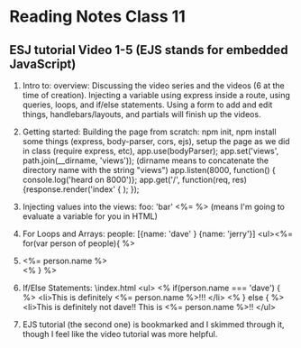 # Reading Notes Class 11

## ESJ tutorial Video 1-5 (EJS stands for embedded JavaScript)
  1. Intro to: overview: Discussing the video series and the videos (6 at the time of creation). Injecting a variable using express inside a route, using queries, loops, and if/else statements. Using a form to add and edit things, handlebars/layouts, and partials will finish up the videos.
  
  2. Getting started: Building the page from scratch: npm init, npm install some things (express, body-parser, cors, ejs), setup the page as we did in class (require express, etc), 
    app.use(bodyParser); 
    app.set('views', path.join(__dirname, 'views'));
    (dirname means to concatenate the directory name with the string "views")
    app.listen(8000, function() { console.log('heard on 8000')};
    app.get('/', function(req, res) {response.render('index' {
    ); });
  
  3. Injecting values into the views: 
    foo: 'bar'
    <%= %> (means I'm going to evaluate a variable for you in HTML)
    
  4. For Loops and Arrays: 
    people: [{name: 'dave' }
             {name: 'jerry'}]
             \<ul><%= for(var person of people){ %> <li> <%= person.name %> </li> <% } %>
  
  5. If/Else Statements: 
      \index.html
      \<ul> 
      <% if(person.name === 'dave') { %>
      \<li>This is definitely <%= person.name %>!!!
      \</li>
      <% } else { %>
      \<li>This is definitely not dave!! This is <%= person.name %>!!
      \</ul>

  6. EJS tutorial (the second one) is bookmarked and I skimmed through it, though I feel like the video tutorial was more helpful.
